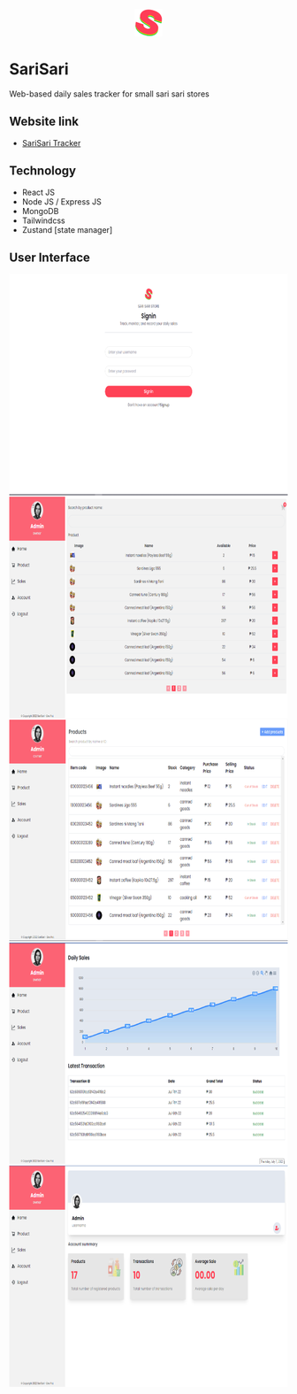 
<p align="center">
<img src="./client/src/assets/logo.png?raw=true" width="50" height="50">
</p>

# SariSari

Web-based daily sales tracker for small sari sari stores

## Website link
- [SariSari Tracker](https://sarisari-tracker.netlify.app/)

## Technology

- React JS
- Node JS / Express JS
- MongoDB
- Tailwindcss
- Zustand [state manager]

## User Interface


<p align="center">
<img src="https://github.com/patwicks/sarisari/blob/main/client/src/assets/readme_img/login.png" width="600" height="400">
<img src="https://github.com/patwicks/sarisari/blob/main/client/src/assets/readme_img/home.png" width="600" height="400">
<img src="https://github.com/patwicks/sarisari/blob/main/client/src/assets/readme_img/product.png" width="600" height="400">
<img src="https://github.com/patwicks/sarisari/blob/main/client/src/assets/readme_img/sales.png" width="600" height="400">
<img src="https://github.com/patwicks/sarisari/blob/main/client/src/assets/readme_img/account.png" width="600" height="400">
</p>
